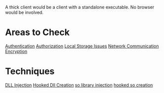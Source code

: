 <!-- TITLE: Thick Clients -->
<!-- SUBTITLE: A quick summary of Thick Clients -->

A thick client would be a client with a standalone executable.  No browser would be involved.

# Areas to Check
[Authentication](/thick-client-authentication)
[Authorization](/thick-client-authorization)
[Local Storage Issues](thick-client-local-issues)
[Network Communication](thick-client-network-communication)
[Encryption](encryption)

# Techniques
[DLL Injection](/dll-injection)
[Hooked Dll Creation](/hooked-dll-creation)
[so library injection](/so-injection)
[hooked so creation](/hooked-so-creation)

